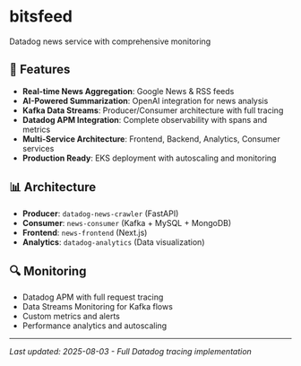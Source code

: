 # bitsfeed
Datadog news service with comprehensive monitoring

## 🚀 Features
- **Real-time News Aggregation**: Google News & RSS feeds
- **AI-Powered Summarization**: OpenAI integration for news analysis  
- **Kafka Data Streams**: Producer/Consumer architecture with full tracing
- **Datadog APM Integration**: Complete observability with spans and metrics
- **Multi-Service Architecture**: Frontend, Backend, Analytics, Consumer services
- **Production Ready**: EKS deployment with autoscaling and monitoring

## 📊 Architecture
- **Producer**: `datadog-news-crawler` (FastAPI)
- **Consumer**: `news-consumer` (Kafka + MySQL + MongoDB)
- **Frontend**: `news-frontend` (Next.js)
- **Analytics**: `datadog-analytics` (Data visualization)

## 🔍 Monitoring
- Datadog APM with full request tracing
- Data Streams Monitoring for Kafka flows
- Custom metrics and alerts
- Performance analytics and autoscaling

---
*Last updated: 2025-08-03 - Full Datadog tracing implementation*
